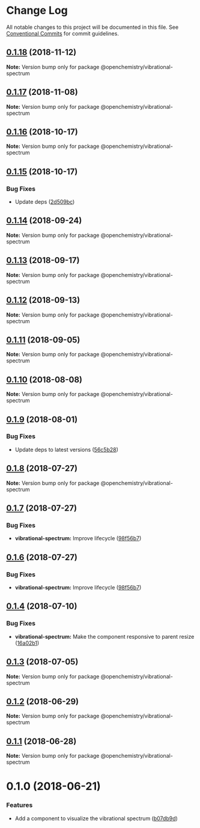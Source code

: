 # Change Log

All notable changes to this project will be documented in this file.
See [Conventional Commits](https://conventionalcommits.org) for commit guidelines.

## [0.1.18](https://github.com/OpenChemistry/oc-web-components/compare/@openchemistry/vibrational-spectrum@0.1.17...@openchemistry/vibrational-spectrum@0.1.18) (2018-11-12)

**Note:** Version bump only for package @openchemistry/vibrational-spectrum





## [0.1.17](https://github.com/OpenChemistry/oc-web-components/compare/@openchemistry/vibrational-spectrum@0.1.16...@openchemistry/vibrational-spectrum@0.1.17) (2018-11-08)

**Note:** Version bump only for package @openchemistry/vibrational-spectrum





## [0.1.16](https://github.com/OpenChemistry/oc-web-components/compare/@openchemistry/vibrational-spectrum@0.1.15...@openchemistry/vibrational-spectrum@0.1.16) (2018-10-17)

**Note:** Version bump only for package @openchemistry/vibrational-spectrum





## [0.1.15](https://github.com/OpenChemistry/oc-web-components/compare/@openchemistry/vibrational-spectrum@0.1.14...@openchemistry/vibrational-spectrum@0.1.15) (2018-10-17)


### Bug Fixes

* Update deps ([2d509bc](https://github.com/OpenChemistry/oc-web-components/commit/2d509bc))





<a name="0.1.14"></a>
## [0.1.14](https://github.com/OpenChemistry/oc-web-components/compare/@openchemistry/vibrational-spectrum@0.1.13...@openchemistry/vibrational-spectrum@0.1.14) (2018-09-24)




**Note:** Version bump only for package @openchemistry/vibrational-spectrum

<a name="0.1.13"></a>
## [0.1.13](https://github.com/OpenChemistry/oc-web-components/compare/@openchemistry/vibrational-spectrum@0.1.12...@openchemistry/vibrational-spectrum@0.1.13) (2018-09-17)




**Note:** Version bump only for package @openchemistry/vibrational-spectrum

<a name="0.1.12"></a>
## [0.1.12](https://github.com/OpenChemistry/oc-web-components/compare/@openchemistry/vibrational-spectrum@0.1.11...@openchemistry/vibrational-spectrum@0.1.12) (2018-09-13)




**Note:** Version bump only for package @openchemistry/vibrational-spectrum

<a name="0.1.11"></a>
## [0.1.11](https://github.com/OpenChemistry/oc-web-components/compare/@openchemistry/vibrational-spectrum@0.1.10...@openchemistry/vibrational-spectrum@0.1.11) (2018-09-05)




**Note:** Version bump only for package @openchemistry/vibrational-spectrum

<a name="0.1.10"></a>
## [0.1.10](https://github.com/OpenChemistry/oc-web-components/compare/@openchemistry/vibrational-spectrum@0.1.9...@openchemistry/vibrational-spectrum@0.1.10) (2018-08-08)




**Note:** Version bump only for package @openchemistry/vibrational-spectrum

<a name="0.1.9"></a>
## [0.1.9](https://github.com/OpenChemistry/oc-web-components/compare/@openchemistry/vibrational-spectrum@0.1.8...@openchemistry/vibrational-spectrum@0.1.9) (2018-08-01)


### Bug Fixes

* Update deps to latest versions ([56c5b28](https://github.com/OpenChemistry/oc-web-components/commit/56c5b28))




<a name="0.1.8"></a>
## [0.1.8](https://github.com/OpenChemistry/oc-web-components/compare/@openchemistry/vibrational-spectrum@0.1.7...@openchemistry/vibrational-spectrum@0.1.8) (2018-07-27)




**Note:** Version bump only for package @openchemistry/vibrational-spectrum

<a name="0.1.7"></a>
## [0.1.7](https://github.com/OpenChemistry/oc-web-components/compare/@openchemistry/vibrational-spectrum@0.1.4...@openchemistry/vibrational-spectrum@0.1.7) (2018-07-27)


### Bug Fixes

* **vibrational-spectrum:** Improve lifecycle ([98f56b7](https://github.com/OpenChemistry/oc-web-components/commit/98f56b7))




<a name="0.1.6"></a>
## [0.1.6](https://github.com/OpenChemistry/oc-web-components/compare/@openchemistry/vibrational-spectrum@0.1.4...@openchemistry/vibrational-spectrum@0.1.6) (2018-07-27)


### Bug Fixes

* **vibrational-spectrum:** Improve lifecycle ([98f56b7](https://github.com/OpenChemistry/oc-web-components/commit/98f56b7))




<a name="0.1.4"></a>
## [0.1.4](https://github.com/OpenChemistry/oc-web-components/compare/@openchemistry/vibrational-spectrum@0.1.3...@openchemistry/vibrational-spectrum@0.1.4) (2018-07-10)


### Bug Fixes

* **vibrational-spectrum:** Make the component responsive to parent resize ([16a02b1](https://github.com/OpenChemistry/oc-web-components/commit/16a02b1))




<a name="0.1.3"></a>
## [0.1.3](https://github.com/OpenChemistry/oc-web-components/compare/@openchemistry/vibrational-spectrum@0.1.2...@openchemistry/vibrational-spectrum@0.1.3) (2018-07-05)




**Note:** Version bump only for package @openchemistry/vibrational-spectrum

<a name="0.1.2"></a>
## [0.1.2](https://github.com/OpenChemistry/oc-web-components/compare/@openchemistry/vibrational-spectrum@0.1.1...@openchemistry/vibrational-spectrum@0.1.2) (2018-06-29)




**Note:** Version bump only for package @openchemistry/vibrational-spectrum

<a name="0.1.1"></a>
## [0.1.1](https://github.com/OpenChemistry/oc-web-components/compare/@openchemistry/vibrational-spectrum@0.1.0...@openchemistry/vibrational-spectrum@0.1.1) (2018-06-28)




**Note:** Version bump only for package @openchemistry/vibrational-spectrum

<a name="0.1.0"></a>
# 0.1.0 (2018-06-21)


### Features

* Add a component to visualize the vibrational spectrum ([b07db9d](https://github.com/ionic-team/stencil-component-starter/commit/b07db9d))

